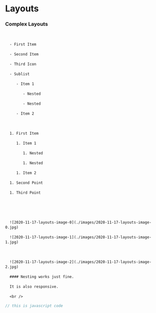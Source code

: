 # Layouts

### Complex Layouts

<br />

      - First Item

      - Second Item

      - Third Icon

      - Sublist

         - Item 1

            - Nested

            - Nested

         - Item 2



      1. First Item

         1. Item 1

            1. Nested

            1. Nested

         1. Item 2

      1. Second Point

      1. Third Point





      ![2020-11-17-layouts-image-0](./images/2020-11-17-layouts-image-0.jpg)

      ![2020-11-17-layouts-image-1](./images/2020-11-17-layouts-image-1.jpg)



      ![2020-11-17-layouts-image-2](./images/2020-11-17-layouts-image-2.jpg)

      #### Nesting works just fine.

      It is also responsive.

      <br />

```javascript
// this is javascript code
```

<br />
